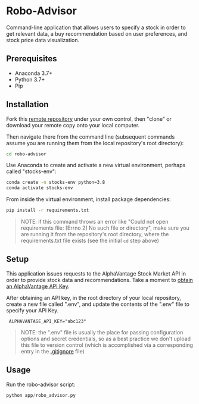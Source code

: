 # Robo-Advisor

Command-line application that allows users to specify a stock in order to get relevant data, a buy recommendation based on user preferences, and stock price data visualization. 

## Prerequisites

  + Anaconda 3.7+
  + Python 3.7+
  + Pip

## Installation

Fork this [remote repository](https://github.com/victoriaruesch/robo-advisor) under your own control, then "clone" or download your remote copy onto your local computer.

Then navigate there from the command line (subsequent commands assume you are running them from the local repository's root directory):

```sh
cd robo-advisor
```

Use Anaconda to create and activate a new virtual environment, perhaps called "stocks-env":

```sh
conda create -n stocks-env python=3.8
conda activate stocks-env
```

From inside the virtual environment, install package dependencies:

```sh
pip install -r requirements.txt
```

> NOTE: if this command throws an error like "Could not open requirements file: [Errno 2] No such file or directory", make sure you are running it from the repository's root directory, where the requirements.txt file exists (see the initial `cd` step above)

## Setup

This application issues requests to the AlphaVantage Stock Market API in order to provide stock data and recommendations. Take a moment to [obtain an AlphaVantage API Key](https://www.alphavantage.co/).

After obtaining an API key, in the root directory of your local repository, create a new file called ".env", and update the contents of the ".env" file to specify your API Key. 

     ALPHAVANTAGE_API_KEY="abc123"

> NOTE: the ".env" file is usually the place for passing configuration options and secret credentials, so as a best practice we don't upload this file to version control (which is accomplished via a corresponding entry in the [.gitignore](/.gitignore) file)

## Usage

Run the robo-advisor script:

```py
python app/robo_advisor.py
```
